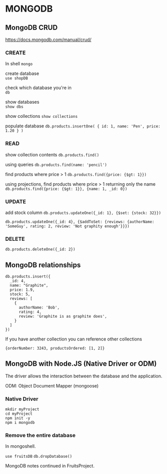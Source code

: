 # MONGODB

## MongoDB CRUD

<https://docs.mongodb.com/manual/crud/>

### CREATE

In shell
`mongo`

create database  
`use shopDB`

check which database you're in  
`db`

show databases  
`show dbs`

show collections
`show collections`

populate database
`db.products.insertOne( { id: 1, name: 'Pen', price: 1.20 } )`

### READ

show collection contents
`db.products.find()`

using queries
`db.products.find(name: 'pencil')`

find products where price > 1
`db.products.find({price: {$gt: 1}})`

using projections, find products where price > 1 returning only the name
`db.products.find({price: {$gt: 1}}, {name: 1, _id: 0})`

### UPDATE

add stock column
`db.products.updateOne({_id: 1}, {$set: {stock: 32}})`

```mongo
db.products.updateOne({_id: 4}, {$addToSet: {reviews: {authorName: 'SomeGuy', rating: 2, review: 'Not graphity enough'}}})
```

### DELETE

`db.products.deleteOne({_id: 2})`

## MongoDB relationships

```mongo
db.products.insert({
  _id: 4,
  name: "Graphite",
  price: 1.9,
  stock: 5,
  reviews: [
    {
      authorName: 'Bob',
      rating: 4,
      review: 'Graphite is as graphite does',
    }
  ]
})
```

If you have another collection you can reference other collections

`{orderNumber: 3243, productsOrdered: [1, 2]}`

## MongoDB with Node.JS (Native Driver or ODM)

The driver allows the interaction between the database and the application.

ODM: Object Document Mapper (mongoose)

### Native Driver

```terminal
mkdir myProject
cd myProject
npm init -y
npm i mongodb
```

### Remove the entire database

In mongoshell.

`use fruitsDB`
`db.dropDatabase()`

MongoDB notes continued in FruitsProject.
